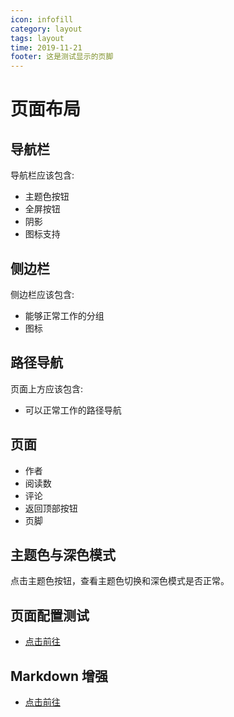 ```yaml
---
icon: infofill
category: layout
tags: layout
time: 2019-11-21
footer: 这是测试显示的页脚
---
```


# 页面布局

## 导航栏

导航栏应该包含:

- 主题色按钮
- 全屏按钮
- 阴影
- 图标支持

## 侧边栏

侧边栏应该包含:

- 能够正常工作的分组
- 图标

## 路径导航

页面上方应该包含:

- 可以正常工作的路径导航

## 页面

- 作者
- 阅读数
- 评论
- 返回顶部按钮
- 页脚

## 主题色与深色模式

点击主题色按钮，查看主题色切换和深色模式是否正常。

## 页面配置测试

- [点击前往](detail/page.md)

## Markdown 增强

- [点击前往](detail/markdown.md)

